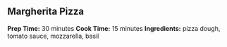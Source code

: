 ## Margherita Pizza 
**Prep Time:** 30 minutes 
**Cook Time:** 15 minutes 
**Ingredients:** pizza dough, tomato sauce, mozzarella, basil 
